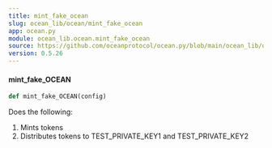 ```yaml
---
title: mint_fake_ocean
slug: ocean_lib/ocean/mint_fake_ocean
app: ocean.py
module: ocean_lib.ocean.mint_fake_ocean
source: https://github.com/oceanprotocol/ocean.py/blob/main/ocean_lib/ocean/mint_fake_ocean.py
version: 0.5.26
---
```

#### mint\_fake\_OCEAN

```python
def mint_fake_OCEAN(config)
```

Does the following:
1. Mints tokens
2. Distributes tokens to TEST_PRIVATE_KEY1 and TEST_PRIVATE_KEY2

